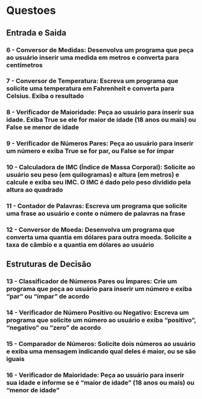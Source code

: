 # Questoes

## Entrada e Saida

### 6 - Conversor de Medidas: Desenvolva um programa que peça ao usuário inserir uma medida em metros e converta para centímetros

### 7 - Conversor de Temperatura: Escreva um programa que solicite uma temperatura em Fahrenheit e converta para Celsius. Exiba o resultado

### 8 - Verificador de Maioridade: Peça ao usuário para inserir sua idade. Exiba True se ele for maior de idade (18 anos ou mais) ou False se menor de idade

### 9 - Verificador de Números Pares: Peça ao usuário para inserir um número e exiba True se for par, ou False se for ímpar

### 10 - Calculadora de IMC (Índice de Massa Corporal): Solicite ao usuário seu peso (em quilogramas) e altura (em metros) e calcule e exiba seu IMC. O IMC é dado pelo peso dividido pela altura ao quadrado

### 11 - Contador de Palavras: Escreva um programa que solicite uma frase ao usuário e conte o número de palavras na frase

### 12 - Conversor de Moeda: Desenvolva um programa que converta uma quantia em dólares para outra moeda. Solicite a taxa de câmbio e a quantia em dólares ao usuário

## Estruturas de Decisão

### 13 - Classificador de Números Pares ou Ímpares: Crie um programa que peça ao usuário para inserir um número e exiba “par” ou “ímpar” de acordo

### 14 - Verificador de Número Positivo ou Negativo: Escreva um programa que solicite um número ao usuário e exiba “positivo”, “negativo” ou “zero” de acordo

### 15 - Comparador de Números: Solicite dois números ao usuário e exiba uma mensagem indicando qual deles é maior, ou se são iguais

### 16 - Verificador de Maioridade: Peça ao usuário para inserir sua idade e informe se é “maior de idade” (18 anos ou mais) ou “menor de idade”
